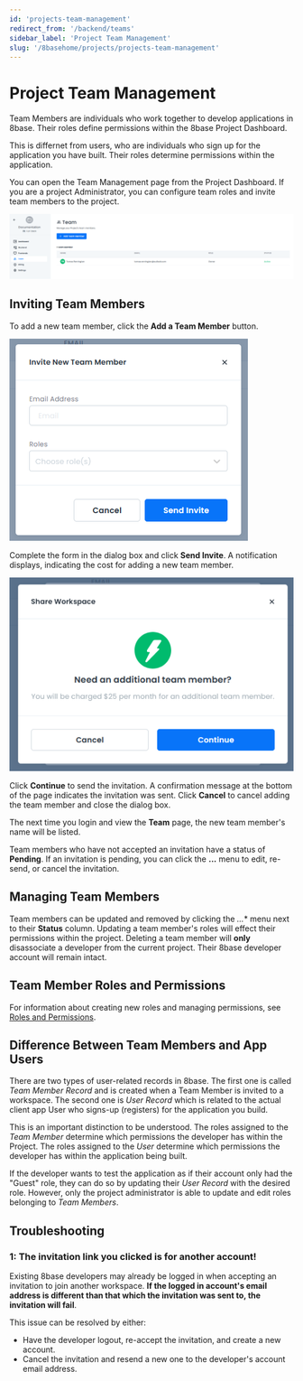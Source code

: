 ```yaml
---
id: 'projects-team-management'
redirect_from: '/backend/teams'
sidebar_label: 'Project Team Management'
slug: '/8basehome/projects/projects-team-management'
---
```

# Project Team Management

Team Members are individuals who work together to develop applications in 8base. Their roles define permissions within the 8base Project Dashboard.

This is differnet from users, who are individuals who sign up for the application you have built. Their roles determine permissions within the application.

You can open the Team Management page from the Project Dashboard. If you are a project Administrator, you can configure team roles and invite team members to the project.

![Team](./_images/projects-project-ui-walkthrough-team.png)

## Inviting Team Members

To add a new team member, click the **Add a Team Member** button.

![Add Team Member](./_images/projects-project-ui-walkthrough-team-add-member.png)

Complete the form in the dialog box and click **Send Invite**. A notification displays, indicating the cost for adding a new team member.

![Team Member Notification](./_images/projects-project-ui-walkthrough-team-add-member-notification.png)

Click **Continue** to send the invitation. A confirmation message at the bottom of the page indicates the invitation was sent. Click **Cancel** to cancel adding the team member and close the dialog box.

The next time you login and view the **Team** page, the new team member's name will be listed. 

Team members who have not accepted an invitation have a status of **Pending**. If an invitation is pending, you can click the **...** menu to edit, re-send, or cancel the invitation. 

## Managing Team Members

Team members can be updated and removed by clicking the *...** menu next to their **Status** column. Updating a team member's roles will effect their permissions within the project. Deleting a team member will **only** disassociate a developer from the current project. Their 8base developer account will remain intact.

## Team Member Roles and Permissions

For information about creating new roles and managing permissions, see [Roles and Permissions](../../backend/8base-console-roles-and-permissions.md).

## Difference Between Team Members and App Users

There are two types of user-related records in 8base. The first one is called _Team Member Record_ and is created when a Team Member is invited to a workspace. The second one is _User Record_ which is related to the actual client app User who signs-up (registers) for the application you build.

This is an important distinction to be understood. The roles assigned to the _Team Member_ determine which permissions the developer has within the Project. The roles assigned to the _User_ determine which permissions the developer has within the application being built.

If the developer wants to test the application as if their account only had the "Guest" role, they can do so by updating their _User Record_ with the desired role. However, only the project administrator is able to update and edit roles belonging to _Team Members_.


## Troubleshooting

### 1: The invitation link you clicked is for another account!

Existing 8base developers may already be logged in when accepting an invitation to join another workspace. **If the logged in account's email address is different than that which the invitation was sent to, the invitation will fail**. 

This issue can be resolved by either:

- Have the developer logout, re-accept the invitation, and create a new account.
- Cancel the invitation and resend a new one to the developer's account email address.

